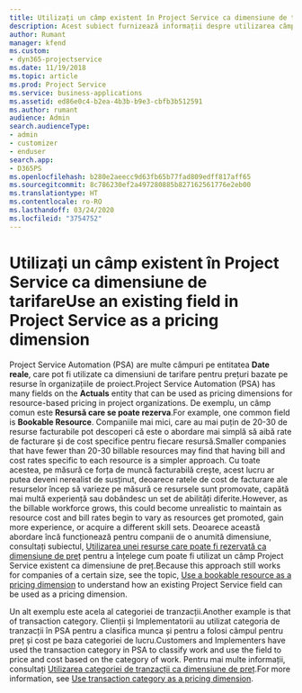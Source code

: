 ```yaml
---
title: Utilizați un câmp existent în Project Service ca dimensiune de tarifare
description: Acest subiect furnizează informații despre utilizarea câmpurilor Project Service existente ca dimensiuni de tarifare.
author: Rumant
manager: kfend
ms.custom:
- dyn365-projectservice
ms.date: 11/19/2018
ms.topic: article
ms.prod: Project Service
ms.service: business-applications
ms.assetid: ed86e0c4-b2ea-4b3b-b9e3-cbfb3b512591
ms.author: rumant
audience: Admin
search.audienceType:
- admin
- customizer
- enduser
search.app:
- D365PS
ms.openlocfilehash: b280e2aeecc9d63fb65b77fad809edff817aff65
ms.sourcegitcommit: 8c786230ef2a497280885b827162561776e2eb00
ms.translationtype: HT
ms.contentlocale: ro-RO
ms.lasthandoff: 03/24/2020
ms.locfileid: "3754752"
---
```

# <a name="use-an-existing-field-in-project-service-as-a-pricing-dimension"></a><span data-ttu-id="158b0-103">Utilizați un câmp existent în Project Service ca dimensiune de tarifare</span><span class="sxs-lookup"><span data-stu-id="158b0-103">Use an existing field in Project Service as a pricing dimension</span></span>

<span data-ttu-id="158b0-104">Project Service Automation (PSA) are multe câmpuri pe entitatea **Date reale**, care pot fi utilizate ca dimensiuni de tarifare pentru prețuri bazate pe resurse în organizațiile de proiect.</span><span class="sxs-lookup"><span data-stu-id="158b0-104">Project Service Automation (PSA) has many fields on the **Actuals** entity that can be used as pricing dimensions for resource-based pricing in project organizations.</span></span> <span data-ttu-id="158b0-105">De exemplu, un câmp comun este **Resursă care se poate rezerva**.</span><span class="sxs-lookup"><span data-stu-id="158b0-105">For example, one common field is **Bookable Resource**.</span></span> <span data-ttu-id="158b0-106">Companiile mai mici, care au mai puțin de 20-30 de resurse facturabile pot descoperi că este o abordare mai simplă să aibă rate de facturare și de cost specifice pentru fiecare resursă.</span><span class="sxs-lookup"><span data-stu-id="158b0-106">Smaller companies that have fewer than 20-30 billable resources may find that having bill and cost rates specific to each resource is a simpler approach.</span></span> <span data-ttu-id="158b0-107">Cu toate acestea, pe măsură ce forța de muncă facturabilă crește, acest lucru ar putea deveni nerealist de susținut, deoarece ratele de cost de facturare ale resurselor încep să varieze pe măsură ce resursele sunt promovate, capătă mai multă experiență sau dobândesc un set de abilități diferite.</span><span class="sxs-lookup"><span data-stu-id="158b0-107">However, as the billable workforce grows, this could become unrealistic to maintain as resource cost and bill rates begin to vary as resources get promoted, gain more experience, or acquire a different skill sets.</span></span> <span data-ttu-id="158b0-108">Deoarece această abordare încă funcționează pentru companii de o anumită dimensiune, consultați subiectul, [Utilizarea unei resurse care poate fi rezervată ca dimensiune de preț](bookable-resource-pricing-dimension.md) pentru a înțelege cum poate fi utilizat un câmp Project Service existent ca dimensiune de preț.</span><span class="sxs-lookup"><span data-stu-id="158b0-108">Because this approach still works for companies of a certain size, see the topic, [Use a bookable resource as a pricing dimension](bookable-resource-pricing-dimension.md) to understand how an existing Project Service field can be used as a pricing dimension.</span></span>

<span data-ttu-id="158b0-109">Un alt exemplu este acela al categoriei de tranzacții.</span><span class="sxs-lookup"><span data-stu-id="158b0-109">Another example is that of transaction category.</span></span> <span data-ttu-id="158b0-110">Clienții și Implementatorii au utilizat categoria de tranzacții în PSA pentru a clasifica munca și pentru a folosi câmpul pentru preț și cost pe baza categoriei de lucru.</span><span class="sxs-lookup"><span data-stu-id="158b0-110">Customers and Implementers have used the transaction category in PSA to classify work and use the field to price and cost based on the category of work.</span></span> <span data-ttu-id="158b0-111">Pentru mai multe informații, consultați [Utilizarea categoriei de tranzacții ca dimensiune de preț](transaction-category-pricing-dimension.md).</span><span class="sxs-lookup"><span data-stu-id="158b0-111">For more information, see [Use transaction category as a pricing dimension](transaction-category-pricing-dimension.md).</span></span>
